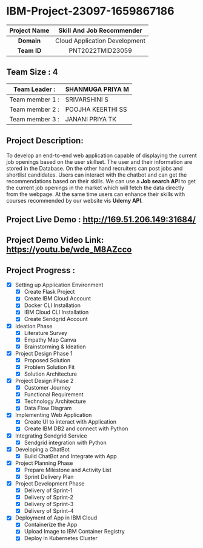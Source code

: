 # IBM-Project-23097-1659867186


|      **Project Name**     | Skill And Job Recommender |
|:---------------------:|:------------------------------:|
|         **Domain**        |  Cloud Application Development |
|        **Team ID**        |  PNT2022TMID23059 |


## __Team Size : 4__


|Team Leader :|SHANMUGA PRIYA M|
| ------------|---------------|              
|Team member 1 :| SRIVARSHINI S|
|Team member 2 :| POOJHA KEERTHI SS|
|Team member 3 :| JANANI PRIYA TK|

## Project Description:
To develop an end-to-end web application capable of displaying the current job openings based on the user skillset.  The user and their information are stored in the Database. On the other hand recruiters can post jobs and shortlist candidates. Users can interact with the chatbot and can get the recommendations based on their skills. We can use a **Job search API** to get the current job openings in the market which will fetch the data directly from the webpage. At the same time users can enhance their skills with courses recommended by our website vis **Udemy API**.  

## Project Live Demo : http://169.51.206.149:31684/

## Project Demo Video Link: https://youtu.be/wde_M8AZcco

## Project Progress :

- [X] Setting up Application Environment
    - [X] Create Flask Project
    - [X] Create IBM Cloud Account
    - [X] Docker CLI Installation
    - [X] IBM Cloud CLI Installation
    - [X] Create Sendgrid Account
 
- [X] Ideation Phase
    - [X] Literature Survey
    - [X] Empathy Map Canva
    - [X] Brainstorming & Ideation
    
- [X] Project Design Phase 1
    - [X] Proposed Solution
    - [X] Problem Solution Fit
    - [X] Solution Architecture
    
- [X] Project Design Phase 2
    - [X] Customer Journey
    - [X] Functional Requirement
    - [X] Technology Architecture
    - [X] Data Flow Diagram
   
- [X] Implementing Web Application
    - [X] Create UI to interact with Application
    - [X] Create IBM DB2 and connect with Python
    
- [X] Integrating Sendgrid Service
    - [X] Sendgrid integration with Python
    
- [X] Developing a ChatBot
    - [X] Build ChatBot and Integrate with App

- [X] Project Planning Phase
    - [X] Prepare Milestone and Activity List
    - [X] Sprint Delivery Plan

- [X] Project Development Phase
    - [X] Delivery of Sprint-1
    - [X] Delivery of Sprint-2
    - [X] Delivery of Sprint-3
    - [X] Delivery of Sprint-4

- [X] Deployment of App in IBM Cloud
    - [X] Containerize the App
    - [X] Upload Image to IBM Container Registry
    - [X] Deploy in Kubernetes Cluster
